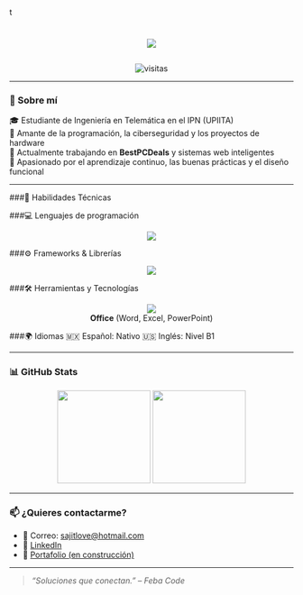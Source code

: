 t<h1 align="center">
  <img src="https://readme-typing-svg.herokuapp.com/?lines=Hola,+soy+Sajit+Ventura;Desarrollador+FullStack;Apasionado+por+la+IA+y+los+Sistemas+Distribuidos;&center=true&size=25" />
</h1>

<p align="center">
  <img src="https://komarev.com/ghpvc/?username=EseWey21&label=Visitas+al+perfil&color=brightgreen" alt="visitas" />
</p>

---

### 🙋 Sobre mí

🎓 Estudiante de Ingeniería en Telemática en el IPN (UPIITA)  
🧠 Amante de la programación, la ciberseguridad y los proyectos de hardware  
🚀 Actualmente trabajando en **BestPCDeals** y sistemas web inteligentes  
🎯 Apasionado por el aprendizaje continuo, las buenas prácticas y el diseño funcional

---

###🧠 Habilidades Técnicas

###💻 Lenguajes de programación
<p align="center"> <img src="https://skillicons.dev/icons?i=c,cpp,python,cs,js,css" /> </p>
###⚙️ Frameworks & Librerías
<p align="center"> <img src="https://skillicons.dev/icons?i=react,nodejs,dotnet" /> </p>
###🛠️ Herramientas y Tecnologías
<p align="center"> <img src="https://skillicons.dev/icons?i=mysql,postgresql,postman,latex" /> <br /> <strong>Office</strong> (Word, Excel, PowerPoint) </p>
###🌍 Idiomas
🇲🇽 Español: Nativo
🇺🇸 Inglés: Nivel B1

---

### 📊 GitHub Stats

<p align="center">
  <img src="https://github-readme-stats.vercel.app/api?username=EseWey21&show_icons=true&theme=tokyonight" height="165" />
  <img src="https://github-readme-stats.vercel.app/api/top-langs/?username=EseWey21&layout=compact&theme=tokyonight" height="165" />
</p>

---

### 📫 ¿Quieres contactarme?

- 📧 Correo: [sajitlove@hotmail.com](mailto:sajitlove@hotmail.com)
- 💼 [LinkedIn](https://www.linkedin.com/in/sajit-ventura-4197411b7/)
- 🧠 [Portafolio (en construcción)](https://github.com/EseWey21/portafolio)

---

> _“Soluciones que conectan.” – Feba Code_
